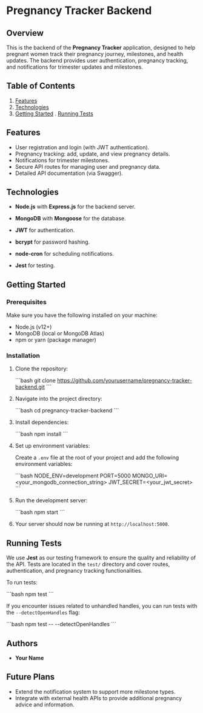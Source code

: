 
# Pregnancy Tracker Backend

## Overview
This is the backend of the **Pregnancy Tracker** application, designed to help pregnant women track their pregnancy journey, milestones, and health updates. The backend provides user authentication, pregnancy tracking, and notifications for trimester updates and milestones.

## Table of Contents
1. [Features](#features)
2. [Technologies](#technologies)
3. [Getting Started](#getting-started)
. [Running Tests](#running-tests)

## Features
- User registration and login (with JWT authentication).
- Pregnancy tracking: add, update, and view pregnancy details.
- Notifications for trimester milestones.
- Secure API routes for managing user and pregnancy data.
- Detailed API documentation (via Swagger).

## Technologies
- **Node.js** with **Express.js** for the backend server.


- **MongoDB** with **Mongoose** for the database.
- **JWT** for authentication.
- **bcrypt** for password hashing.
- **node-cron** for scheduling notifications.
- **Jest** for testing.

## Getting Started

### Prerequisites
Make sure you have the following installed on your machine:
- Node.js (v12+)
- MongoDB (local or MongoDB Atlas)
- npm or yarn (package manager)

### Installation

1. Clone the repository:

    \`\`\`bash
    git clone https://github.com/yourusername/pregnancy-tracker-backend.git
    \`\`\`

2. Navigate into the project directory:

    \`\`\`bash
    cd pregnancy-tracker-backend
    \`\`\`

3. Install dependencies:

    \`\`\`bash
    npm install
    \`\`\`

4. Set up environment variables:
   
   Create a `.env` file at the root of your project and add the following environment variables:
   
   \`\`\`bash
   NODE_ENV=development
   PORT=5000
   MONGO_URI=<your_mongodb_connection_string>
   JWT_SECRET=<your_jwt_secret>
   \`\`\`

5. Run the development server:

    \`\`\`bash
    npm start
    \`\`\`

6. Your server should now be running at `http://localhost:5000`.

## Running Tests

We use **Jest** as our testing framework to ensure the quality and reliability of the API. Tests are located in the `test/` directory and cover routes, authentication, and pregnancy tracking functionalities.

To run tests:

\`\`\`bash
npm test
\`\`\`

If you encounter issues related to unhandled handles, you can run tests with the `--detectOpenHandles` flag:

\`\`\`bash
npm test -- --detectOpenHandles
\`\`\`


## Authors
- **Your Name** 

## Future Plans
- Extend the notification system to support more milestone types.
- Integrate with external health APIs to provide additional pregnancy advice and information.